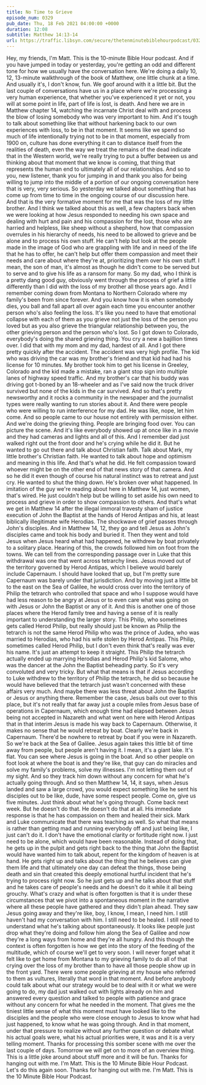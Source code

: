 ```yaml
---
title: No Time to Grieve
episode_num: 0329
pub_date: Thu, 18 Feb 2021 04:00:00 +0000
duration: 12:08
subtitle: Matthew 14:13-14
url: https://traffic.libsyn.com/secure/thetenminutebiblehourpodcast/0329_-_No_Time_to_Grieve.mp3
---
```


 Hey, my friends, I'm Matt. This is the 10-minute Bible Hour podcast. And if you have jumped in today or yesterday, you're getting an odd and different tone for how we usually have the conversation here. We're doing a daily 10, 12, 13-minute walkthrough of the book of Matthew, one little chunk at a time. And usually it's, I don't know, fun. We goof around with it a little bit. But the last couple of conversations have us in a place where we're processing a very human experience, that whether you've experienced it yet or not, you will at some point in life, part of life is lost, is death. And here we are in Matthew chapter 14, watching the incarnate Christ deal with and process the blow of losing somebody who was very important to him. And it's tough to talk about something like that without harkening back to our own experiences with loss, to be in that moment. It seems like we spend so much of life intentionally trying not to be in that moment, especially from 1900 on, culture has done everything it can to distance itself from the realities of death, even the way we treat the remains of the dead indicate that in the Western world, we're really trying to put a buffer between us and thinking about that moment that we know is coming, that thing that represents the human end to ultimately all of our relationships. And so to you, new listener, thank you for jumping in and thank you also for being willing to jump into the middle of a portion of our ongoing conversation here that is very, very serious. So yesterday we talked about something that has come up from time to time in the ongoing course of our discussion here. And that is the very formative moment for me that was the loss of my little brother. And I think we talked about this as well, a few chapters back when we were looking at how Jesus responded to needing his own space and dealing with hurt and pain and his compassion for the lost, those who are harried and helpless, like sheep without a shepherd, how that compassion overrules in his hierarchy of needs, his need to be allowed to grieve and be alone and to process his own stuff. He can't help but look at the people made in the image of God who are grappling with life and in need of the life that he has to offer, he can't help but offer them compassion and meet their needs and care about where they're at, prioritizing them over his own stuff. I mean, the son of man, it's almost as though he didn't come to be served but to serve and to give his life as a ransom for many. So my dad, who I think is a pretty dang good guy, obviously went through the process of grief a little differently than I did with the loss of my brother all those years ago. And I remember coming down from Montana to Northern Colorado where my family's been from since forever. And you know how it is when somebody dies, you ball and fall apart all over again each time you encounter another person who's also feeling the loss. It's like you need to have that emotional collapse with each of them as you grieve not just the loss of the person you loved but as you also grieve the triangular relationship between you, the other grieving person and the person who's lost. So I got down to Colorado, everybody's doing the shared grieving thing. You cry a new a bajillion times over. I did that with my mom and my dad, hardest of all. And I got there pretty quickly after the accident. The accident was very high profile. The kid who was driving the car was my brother's friend and that kid had had his license for 10 minutes. My brother took him to get his license in Greeley, Colorado and the kid made a mistake, ran a giant stop sign into multiple lanes of highway speed traffic. And my brother's car that his buddy was driving got t-boned by an 18-wheeler and as I've said now the truck driver survived but none of the kids in the car survived. And so that's pretty newsworthy and it rocks a community in the newspaper and the journalist types were really wanting to run stories about it. And there were people who were willing to run interference for my dad. He was like, nope, let him come. And so people came to our house not entirely with permission either. And we're doing the grieving thing. People are bringing food over. You can picture the scene. And it's like everybody showed up at once like in a movie and they had cameras and lights and all of this. And I remember dad just walked right out the front door and he's crying while he did it. But he wanted to go out there and talk about Christian faith. Talk about Mark, my little brother's Christian faith. He wanted to talk about hope and optimism and meaning in this life. And that's what he did. He felt compassion toward whoever might be on the other end of that news story of that camera. And so he did it even though of course his natural instinct was to retreat and just cry. He wanted to shut the thing down. He's broken over what happened. In imitation of the guy we're reading about here in Matthew 14, just women, that's wired. He just couldn't help but be willing to set aside his own need to process and grieve in order to show compassion to others. And that's what we get in Matthew 14 after the illegal immoral travesty sham of justice execution of John the Baptist at the hands of Herod Antipas and his, at least biblically illegitimate wife Herodias. The shockwave of grief passes through John's disciples. And in Matthew 14, 12, they go and tell Jesus as John's disciples came and took his body and buried it. Then they went and told Jesus when Jesus heard what had happened, he withdrew by boat privately to a solitary place. Hearing of this, the crowds followed him on foot from the towns. We can tell from the corresponding passage over in Luke that this withdrawal was one that went across tetrarchy lines. Jesus moved out of the territory governed by Herod Antipas, which I believe would barely include Capernaum. I should have looked that up, but I'm pretty sure Capernaum was barely under that jurisdiction. And by moving just a little bit to the east on the Sea of Galilee, he would cross over into the territory of Philip the tetrarch who controlled that space and who I suppose would have had less reason to be angry at Jesus or to even care what was going on with Jesus or John the Baptist or any of it. And this is another one of those places where the Herod family tree and having a sense of it is really important to understanding the larger story. This Philip, who sometimes gets called Herod Philip, but really should just be known as Philip the tetrarch is not the same Herod Philip who was the prince of Judea, who was married to Herodias, who had his wife stolen by Herod Antipas. This Philip, sometimes called Herod Philip, but I don't even think that's really was ever his name. It's just an attempt to keep it straight. This Philip the tetrarch actually ended up marrying Herodias and Herod Philip's kid Salome, who was the dancer at the John the Baptist beheading party. So it's very convoluted and very tricky. But what that means is that if Jesus according to Luke withdrew to the territory of Philip the tetrarch, he did so because he would have believed that the tetrarch just wasn't concerned with these affairs very much. And maybe there was less threat about John the Baptist or Jesus or anything there. Remember the case, Jesus bails out over to this place, but it's not really that far away just a couple miles from Jesus base of operations in Capernaum, which enough time had elapsed between Jesus being not accepted in Nazareth and what went on here with Herod Antipas that in that interim Jesus is made his way back to Capernaum. Otherwise, it makes no sense that he would retreat by boat. Clearly we're back in Capernaum. There'd be nowhere to retreat by boat if you were in Nazareth. So we're back at the Sea of Galilee. Jesus again takes this little bit of time away from people, but people aren't having it. I mean, it's a giant lake. It's flat. You can see where Jesus is going in the boat. And so other people on foot look at where the boat is and they're like, that guy can do miracles and solve my family's problems, solve my illnesses. I'm not letting them out of my sight. And so they track him down without any concern for what he's actually going through. And so then Matthew 14, 14, it says, when Jesus landed and saw a large crowd, you would expect something like he sent his disciples out to be like, dude, have some respect people. Come on, give us five minutes. Just think about what he's going through. Come back next week. But he doesn't do that. He doesn't do that at all. His immediate response is that he has compassion on them and healed their sick. Mark and Luke communicate that there was teaching as well. So what that means is rather than getting mad and running everybody off and just being like, I just can't do it. I don't have the emotional clarity or fortitude right now. I just need to be alone, which would have been reasonable. Instead of doing that, he gets up in the pulpit and gets right back to the thing that John the Baptist would have wanted him to talk about, repent for the kingdom of heaven is at hand. He gets right up and talks about the thing that he believes can give them life and that ultimately one day can defeat the things, those being death and sin that created this deeply emotional hurtful incident that he's trying to process right now. So he just gets up and he talks about that stuff and he takes care of people's needs and he doesn't do it while it all being grouchy. What's crazy and what is often forgotten is that it is under these circumstances that we pivot into a spontaneous moment in the narrative where all these people have gathered and they didn't plan ahead. They saw Jesus going away and they're like, boy, I know, I mean, I need him. I still haven't had my conversation with him. I still need to be healed. I still need to understand what he's talking about spontaneously. It looks like people just drop what they're doing and follow him along the Sea of Galilee and now they're a long ways from home and they're all hungry. And this though the context is often forgotten is how we get into the story of the feeding of the multitude, which of course we'll get to very soon. I will never forget what it felt like to get home from Montana to my grieving family to do all of that crying over the loss of my brother than to have all those people show up in the front yard. There were some people grieving at my house who referred to them as vultures, literally that word in that moment. And before anybody could talk about what our strategy would be to deal with it or what we were going to do, my dad just walked out with lights already on him and answered every question and talked to people with patience and grace without any concern for what he needed in the moment. That gives me the tiniest little sense of what this moment must have looked like to the disciples and the people who were close enough to Jesus to know what had just happened, to know what he was going through. And in that moment, under that pressure to realize without any further question or debate what his actual goals were, what his actual priorities were, it was and it is a very telling moment. Thanks for processing this somber scene with me over the last couple of days. Tomorrow we will get on to more of an overview thing. This is a little joke around about stuff more and it will be fun. Thanks for hanging out with me. I'm Matt. This is the 10 Minute Bible Hour Podcast. Let's do this again soon. Thanks for hanging out with me. I'm Matt. This is the 10 Minute Bible Hour Podcast.